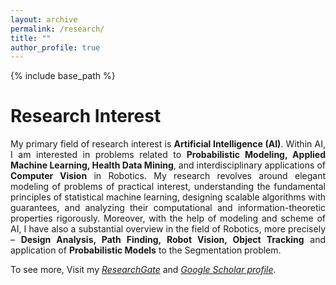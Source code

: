 ```yaml
---
layout: archive
permalink: /research/
title: ""
author_profile: true
---
```


{% include base_path %}

Research Interest <i class="fa fa-rocket" aria-hidden="true"></i>
======
<p style="text-align:justify;">My primary field of research interest is <b>Artificial Intelligence (AI)</b>. Within AI, I am interested in problems related to <b>Probabilistic Modeling, Applied Machine Learning, Health Data Mining</b>, and interdisciplinary applications of <b>Computer Vision</b> in Robotics. My research revolves around elegant modeling of problems of practical interest, understanding the fundamental principles of statistical machine learning, designing scalable algorithms with guarantees, and analyzing their computational and information-theoretic properties rigorously. Moreover, with the help of modeling and scheme of AI, I have also a substantial overview in the field of Robotics, more precisely – <b>Design Analysis, Path Finding, Robot Vision, Object Tracking</b> and application of <b>Probabilistic Models</b> to the Segmentation problem.</p>

To see more, Visit my <a href="https://www.researchgate.net/profile/Asif_Neloy" target="_blank">*ResearchGate*</a> and <a href="hhttps://scholar.google.com/citations?user=WjL1EDcAAAAJ&hl=en" target="_blank">*Google Scholar profile*</a>. 


